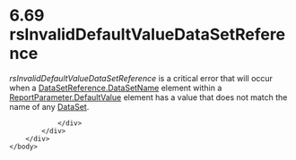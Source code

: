 <html dir="LTR" xmlns:mshelp="http://msdn.microsoft.com/mshelp" xmlns:ddue="http://ddue.schemas.microsoft.com/authoring/2003/5" xmlns:xlink="http://www.w3.org/1999/xlink" xmlns:tool="http://www.microsoft.com/tooltip">
    <head>
        <meta http-equiv="Content-Type" content="text/html; CHARSET=utf-8"></meta>
        <meta name="save" content="history"></meta>
        <title>6.69 rsInvalidDefaultValueDataSetReference</title>
        <xml>
            <mshelp:toctitle title="6.69 rsInvalidDefaultValueDataSetReference"></mshelp:toctitle>
            <mshelp:rltitle title="[MS-RDL]: rsInvalidDefaultValueDataSetReference"></mshelp:rltitle>
            <mshelp:keyword index="A" term="d83f6a6f-0df1-41d0-8349-ead4e08976bf"></mshelp:keyword>
            <mshelp:attr name="DCSext.ContentType" value="open specification"></mshelp:attr>
            <mshelp:attr name="AssetID" value="d83f6a6f-0df1-41d0-8349-ead4e08976bf"></mshelp:attr>
            <mshelp:attr name="TopicType" value="kbRef"></mshelp:attr>
            <mshelp:attr name="DCSext.Title" value="[MS-RDL]: rsInvalidDefaultValueDataSetReference" />
        </xml>
    </head>
    <body>
        <div id="header">
            <h1 class="heading">6.69 rsInvalidDefaultValueDataSetReference</h1>
        </div>
        <div id="mainSection">
            <div id="mainBody">
                <div id="allHistory" class="saveHistory"></div>
                <div id="sectionSection0" class="section" name="collapseableSection">
                    

<p><i>rsInvalidDefaultValueDataSetReference</i> is a critical
error that will occur when a <a href="819189ab-6aae-4ab3-9089-b27efaa860cb.md">DataSetReference.DataSetName</a>
element within a <a href="8e66448d-9239-490c-8c81-5d4bce32e4d8.md">ReportParameter.DefaultValue</a>
element has a value that does not match the name of any <a href="a14782b0-2e2f-4305-83a3-3de3fd750b6a.md">DataSet</a>.</p>


                </div>
            </div>
        </div>
    </body>
</html>
